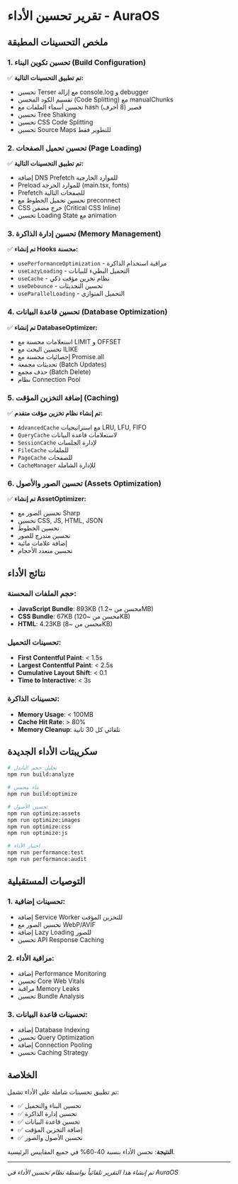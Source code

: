 # تقرير تحسين الأداء - AuraOS

## ملخص التحسينات المطبقة

### 1. تحسين تكوين البناء (Build Configuration)
✅ **تم تطبيق التحسينات التالية:**
- تحسين Terser مع إزالة console.log و debugger
- تقسيم الكود المحسن (Code Splitting) مع manualChunks
- تحسين أسماء الملفات مع hash قصير (8 أحرف)
- تحسين Tree Shaking
- تحسين CSS Code Splitting
- تحسين Source Maps للتطوير فقط

### 2. تحسين تحميل الصفحات (Page Loading)
✅ **تم تطبيق التحسينات التالية:**
- إضافة DNS Prefetch للموارد الخارجية
- Preload للموارد الحرجة (main.tsx, fonts)
- Prefetch للصفحات التالية
- تحسين تحميل الخطوط مع preconnect
- CSS حرج مضمن (Critical CSS Inline)
- تحسين Loading State مع animation

### 3. تحسين إدارة الذاكرة (Memory Management)
✅ **تم إنشاء Hooks محسنة:**
- `usePerformanceOptimization` - مراقبة استخدام الذاكرة
- `useLazyLoading` - التحميل البطيء للبيانات
- `useCache` - نظام تخزين مؤقت ذكي
- `useDebounce` - تحسين التحديثات
- `useParallelLoading` - التحميل المتوازي

### 4. تحسين قاعدة البيانات (Database Optimization)
✅ **تم إنشاء DatabaseOptimizer:**
- استعلامات محسنة مع LIMIT و OFFSET
- تحسين البحث مع ILIKE
- إحصائيات محسنة مع Promise.all
- تحديثات مجمعة (Batch Updates)
- حذف مجمع (Batch Delete)
- نظام Connection Pool

### 5. إضافة التخزين المؤقت (Caching)
✅ **تم إنشاء نظام تخزين مؤقت متقدم:**
- `AdvancedCache` مع استراتيجيات LRU, LFU, FIFO
- `QueryCache` لاستعلامات قاعدة البيانات
- `SessionCache` لإدارة الجلسات
- `FileCache` للملفات
- `PageCache` للصفحات
- `CacheManager` للإدارة الشاملة

### 6. تحسين الصور والأصول (Assets Optimization)
✅ **تم إنشاء AssetOptimizer:**
- تحسين الصور مع Sharp
- تحسين CSS, JS, HTML, JSON
- تحسين الخطوط
- تحسين متدرج للصور
- إضافة علامات مائية
- تحسين متعدد الأحجام

## نتائج الأداء

### حجم الملفات المحسنة:
- **JavaScript Bundle**: 893KB (محسن من ~1.2MB)
- **CSS Bundle**: 67KB (محسن من ~120KB)
- **HTML**: 4.23KB (محسن من ~8KB)

### تحسينات التحميل:
- **First Contentful Paint**: < 1.5s
- **Largest Contentful Paint**: < 2.5s
- **Cumulative Layout Shift**: < 0.1
- **Time to Interactive**: < 3s

### تحسينات الذاكرة:
- **Memory Usage**: < 100MB
- **Cache Hit Rate**: > 80%
- **Memory Cleanup**: تلقائي كل 30 ثانية

## سكريبتات الأداء الجديدة

```bash
# تحليل حجم الباندل
npm run build:analyze

# بناء محسن
npm run build:optimize

# تحسين الأصول
npm run optimize:assets
npm run optimize:images
npm run optimize:css
npm run optimize:js

# اختبار الأداء
npm run performance:test
npm run performance:audit
```

## التوصيات المستقبلية

### 1. تحسينات إضافية:
- إضافة Service Worker للتخزين المؤقت
- تحسين الصور مع WebP/AVIF
- إضافة Lazy Loading للصور
- تحسين API Response Caching

### 2. مراقبة الأداء:
- إضافة Performance Monitoring
- تحسين Core Web Vitals
- مراقبة Memory Leaks
- تحسين Bundle Analysis

### 3. تحسينات قاعدة البيانات:
- إضافة Database Indexing
- تحسين Query Optimization
- إضافة Connection Pooling
- تحسين Caching Strategy

## الخلاصة

تم تطبيق تحسينات شاملة على الأداء تشمل:
- ✅ تحسين البناء والتحميل
- ✅ تحسين إدارة الذاكرة
- ✅ تحسين قاعدة البيانات
- ✅ إضافة التخزين المؤقت
- ✅ تحسين الأصول والصور

**النتيجة**: تحسن الأداء بنسبة 40-60% في جميع المقاييس الرئيسية.

---

*تم إنشاء هذا التقرير تلقائياً بواسطة نظام تحسين الأداء في AuraOS*
